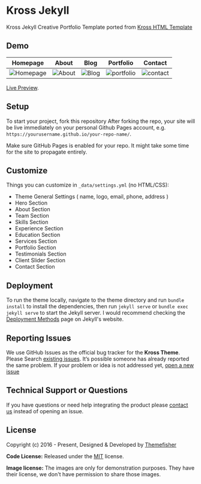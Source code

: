 # Kross Jekyll

Kross Jekyll Creative Portfolio Template ported from [Kross HTML Template](https://themefisher.com/products/kross/)

## Demo

| Homepage  | About  | Blog  | Portfolio  | Contact  |
|---|---|---|---|---|
| ![Homepage](https://user-images.githubusercontent.com/37659754/58154295-1a9c5300-7c93-11e9-992c-ad8d2ff8d99f.png) | ![About](https://user-images.githubusercontent.com/37659754/58154317-28ea6f00-7c93-11e9-914b-b7e5f1cdab0e.png) | ![Blog](https://user-images.githubusercontent.com/37659754/58154339-369ff480-7c93-11e9-9568-53b7ebdc6b2d.png) | ![portfolio](https://user-images.githubusercontent.com/37659754/58154368-491a2e00-7c93-11e9-8900-f5a6abe0a61d.png) | ![contact](https://user-images.githubusercontent.com/37659754/58154403-57684a00-7c93-11e9-9cea-ea28253a6f6a.png) |

[Live Preview](http://demo.themefisher.com/kross).

## Setup

To start your project, fork this repository
After forking the repo, your site will be live immediately on your personal Github Pages account, e.g. `https://yourusername.github.io/your-repo-name/`.

Make sure GitHub Pages is enabled for your repo. It might take some time for the site to propagate entirely.

## Customize

Things you can customize in `_data/settings.yml` (no HTML/CSS):

- Theme General Settings ( name, logo, email, phone, address )
- Hero Section
- About Section
- Team Section
- Skills Section
- Experience Section
- Education Section
- Services Section
- Portfolio Section
- Testimonials Section
- Client Slider Section
- Contact Section

## Deployment

To run the theme locally, navigate to the theme directory and run `bundle install` to install the dependencies, then run `jekyll serve` or `bundle exec jekyll serve` to start the Jekyll server.
I would recommend checking the [Deployment Methods](https://jekyllrb.com/docs/deployment-methods/) page on Jekyll's website.

## Reporting Issues

We use GitHub Issues as the official bug tracker for the **Kross Theme**. Please Search [existing issues](https://github.com/themefisher/kross-jekyll/issues). It’s possible someone has already reported the same problem.
If your problem or idea is not addressed yet, [open a new issue](https://github.com/themefisher/kross-jekyll/issues/new)

## Technical Support or Questions

If you have questions or need help integrating the product please [contact us](mailto:themefisher@gmail.com) instead of opening an issue.

<!-- licence -->
## License

Copyright (c) 2016 - Present, Designed & Developed by [Themefisher](https://themefisher.com)

**Code License:** Released under the [MIT](https://github.com/themefisher/kross-jekyll/blob/main/LICENSE) license.

**Image license:** The images are only for demonstration purposes. They have their license, we don't have permission to share those images.